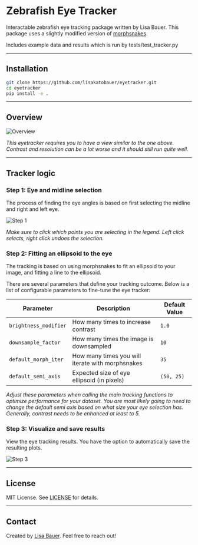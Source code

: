 
# Zebrafish Eye Tracker

Interactable zebrafish eye tracking package written by Lisa Bauer. 
This package uses a slightly modified version of [morphsnakes](https://pypi.org/project/morphsnakes/#description).

Includes example data and results which is run by tests/test_tracker.py

---

## Installation

```bash
git clone https://github.com/lisakatobauer/eyetracker.git
cd eyetracker
pip install -e .
````


---

## Overview

![Overview](examples/Example_screenshot.png)

*This eyetracker requires you to have a view similar to the one above. Contrast and resolution can be a lot worse and it should still run quite well.*

---

## Tracker logic


### Step 1: Eye and midline selection

The process of finding the eye angles is based on first selecting the midline and right and left eye.

![Step 1](examples/point_selection.png)

*Make sure to click which points you are selecting in the legend. Left click selects, right click undoes the selection.*


### Step 2: Fitting an ellipsoid to the eye

The tracking is based on using morphsnakes to fit an ellipsoid to your image, and fitting a line to the ellipsoid. 

There are several parameters that define your tracking outcome.
Below is a list of configurable parameters to fine-tune the eye tracker:

| Parameter             | Description                                      | Default Value |
|-----------------------|--------------------------------------------------|---------------|
| `brightness_modifier` | How many times to increase contrast              | `1.0`         |
| `downsample_factor`   | How many times the image is downsampled          | `10`          |
| `default_morph_iter`  | How many times you will iterate with morphsnakes | `35`          |
| `default_semi_axis`   | Expected size of eye ellipsoid (in pixels)       | `(50, 25)`    |

*Adjust these parameters when calling the main tracking functions to optimize performance for your dataset. You are most likely going to need to change the default semi axis based on what size your eye selection has. Generally, contrast needs to be enhanced at least to 5.*


### Step 3: Visualize and save results

View the eye tracking results. You have the option to automatically save the resulting plots.

![Step 3](examples/example_zebrafish_eye_video_plot.png)

---


## License

MIT License. See [LICENSE](LICENSE) for details.

---

## Contact

Created by [Lisa Bauer](https://github.com/lisakatobauer). Feel free to reach out!


